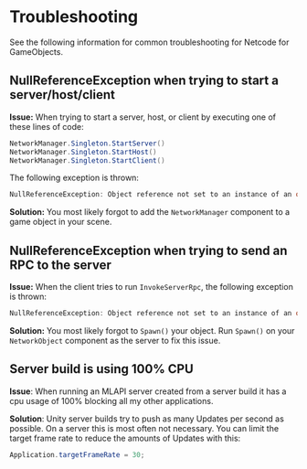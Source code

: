 # Troubleshooting

See the following information for common troubleshooting for Netcode for GameObjects.

## NullReferenceException when trying to start a server/host/client

**Issue:** When trying to start a server, host, or client by executing one of these lines of code:

```csharp
NetworkManager.Singleton.StartServer()
NetworkManager.Singleton.StartHost()
NetworkManager.Singleton.StartClient()
```

The following exception is thrown:

```csharp
NullReferenceException: Object reference not set to an instance of an object
```

**Solution:** You most likely forgot to add the `NetworkManager` component to a game object in your scene.

## NullReferenceException when trying to send an RPC to the server

**Issue:** When the client tries to run `InvokeServerRpc`, the following exception is thrown:

```csharp
NullReferenceException: Object reference not set to an instance of an object
```

**Solution:** You most likely forgot to `Spawn()` your object. Run `Spawn()` on your `NetworkObject` component as the server to fix this issue.

## Server build is using 100% CPU

**Issue**: When running an MLAPI server created from a server build it has a cpu usage of 100% blocking all my other applications.

**Solution**: Unity server builds try to push as many Updates per second as possible. On a server this is most often not necessary. You can limit the target frame rate to reduce the amounts of Updates with this:
```csharp
Application.targetFrameRate = 30;
```
